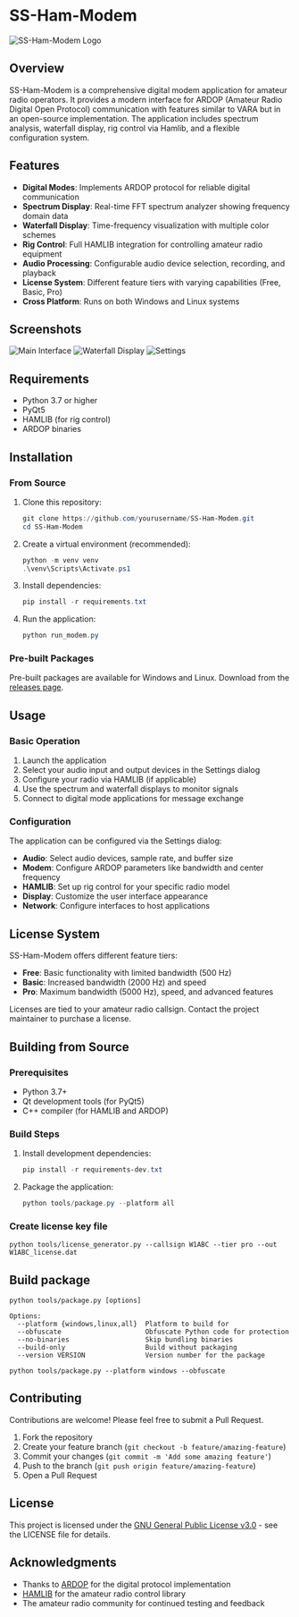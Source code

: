 # SS-Ham-Modem

![SS-Ham-Modem Logo](images/ss-ham-modem-logo.png)

## Overview

SS-Ham-Modem is a comprehensive digital modem application for amateur radio operators. It provides a modern interface for ARDOP (Amateur Radio Digital Open Protocol) communication with features similar to VARA but in an open-source implementation. The application includes spectrum analysis, waterfall display, rig control via Hamlib, and a flexible configuration system.

## Features

- **Digital Modes**: Implements ARDOP protocol for reliable digital communication
- **Spectrum Display**: Real-time FFT spectrum analyzer showing frequency domain data
- **Waterfall Display**: Time-frequency visualization with multiple color schemes
- **Rig Control**: Full HAMLIB integration for controlling amateur radio equipment
- **Audio Processing**: Configurable audio device selection, recording, and playback
- **License System**: Different feature tiers with varying capabilities (Free, Basic, Pro)
- **Cross Platform**: Runs on both Windows and Linux systems

## Screenshots

![Main Interface](images/screenshot-main.png)
![Waterfall Display](images/screenshot-waterfall.png)
![Settings](images/screenshot-settings.png)

## Requirements

- Python 3.7 or higher
- PyQt5
- HAMLIB (for rig control)
- ARDOP binaries

## Installation

### From Source

1. Clone this repository:
   ```powershell
   git clone https://github.com/yourusername/SS-Ham-Modem.git
   cd SS-Ham-Modem
   ```

2. Create a virtual environment (recommended):
   ```powershell
   python -m venv venv
   .\venv\Scripts\Activate.ps1
   ```

3. Install dependencies:
   ```powershell
   pip install -r requirements.txt
   ```

4. Run the application:
   ```powershell
   python run_modem.py
   ```

### Pre-built Packages

Pre-built packages are available for Windows and Linux. Download from the [releases page](https://github.com/yourusername/SS-Ham-Modem/releases).

## Usage

### Basic Operation

1. Launch the application
2. Select your audio input and output devices in the Settings dialog
3. Configure your radio via HAMLIB (if applicable)
4. Use the spectrum and waterfall displays to monitor signals
5. Connect to digital mode applications for message exchange

### Configuration

The application can be configured via the Settings dialog:

- **Audio**: Select audio devices, sample rate, and buffer size
- **Modem**: Configure ARDOP parameters like bandwidth and center frequency
- **HAMLIB**: Set up rig control for your specific radio model
- **Display**: Customize the user interface appearance
- **Network**: Configure interfaces to host applications

## License System

SS-Ham-Modem offers different feature tiers:

- **Free**: Basic functionality with limited bandwidth (500 Hz)
- **Basic**: Increased bandwidth (2000 Hz) and speed
- **Pro**: Maximum bandwidth (5000 Hz), speed, and advanced features

Licenses are tied to your amateur radio callsign. Contact the project maintainer to purchase a license.

## Building from Source

### Prerequisites

- Python 3.7+
- Qt development tools (for PyQt5)
- C++ compiler (for HAMLIB and ARDOP)

### Build Steps

1. Install development dependencies:
   ```powershell
   pip install -r requirements-dev.txt
   ```

2. Package the application:
   ```powershell
   python tools/package.py --platform all
   ```

### Create license key file

```
python tools/license_generator.py --callsign W1ABC --tier pro --out W1ABC_license.dat
```

## Build package

```
python tools/package.py [options]

Options:
  --platform {windows,linux,all}  Platform to build for
  --obfuscate                     Obfuscate Python code for protection
  --no-binaries                   Skip bundling binaries
  --build-only                    Build without packaging
  --version VERSION               Version number for the package
```

```
python tools/package.py --platform windows --obfuscate
```

## Contributing

Contributions are welcome! Please feel free to submit a Pull Request.

1. Fork the repository
2. Create your feature branch (`git checkout -b feature/amazing-feature`)
3. Commit your changes (`git commit -m 'Add some amazing feature'`)
4. Push to the branch (`git push origin feature/amazing-feature`)
5. Open a Pull Request

## License

This project is licensed under the [GNU General Public License v3.0](LICENSE) - see the LICENSE file for details.

## Acknowledgments

- Thanks to [ARDOP](https://ardop.org) for the digital protocol implementation
- [HAMLIB](https://hamlib.github.io) for the amateur radio control library
- The amateur radio community for continued testing and feedback
